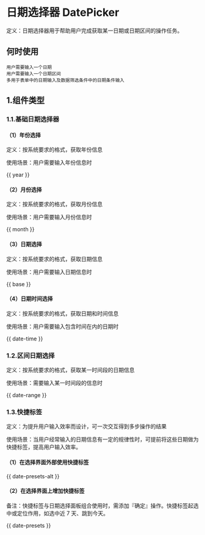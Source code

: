 # 日期选择器 DatePicker

定义：日期选择器用于帮助用户完成获取某一日期或日期区间的操作任务。

## 何时使用

    用户需要输入一个日期
    用户需要输入一个日期区间
    多用于表单中的日期输入及数据筛选条件中的日期条件输入

## 1.组件类型

### 1.1.基础日期选择器

#### （1）年份选择

定义：按系统要求的格式，获取年份信息

使用场景：用户需要输入年份信息时

{{ year }}

#### （2）月份选择

定义：按系统要求的格式，获取月份信息

使用场景：用户需要输入月份信息时

{{ month }}

#### （3）日期选择

定义：按系统要求的格式，获取日期信息

使用场景：用户需要输入日期信息时

{{ base }}
#### （4）日期时间选择

定义：按系统要求的格式，获取日期和时间信息

使用场景：用户需要输入包含时间在内的日期时

{{ date-time }}

### 1.2.区间日期选择

<!-- #### （1） 年区间

定义：按系统要求的格式，获取某一时间段的年份信息

使用场景：需要输入某一时间段的信息时

> 开发中

#### （2）月区间

定义：按系统要求的格式，获取某一时间段的月份信息

使用场景：需要输入某一时间段的信息时

> 开发中

#### （3）日区间 -->

定义：按系统要求的格式，获取某一时间段的日期信息

使用场景：需要输入某一时间段的信息时

{{ date-range }}

### 1.3.快捷标签

定义：为提升用户输入效率而设计，可一次交互得到多步操作的结果

使用场景：当用户经常输入的日期信息有一定的规律性时，可提前将这些日期做为快捷标签，提高用户输入效率。

#### （1）在选择界面外部使用快捷标签

{{ date-presets-alt }}

#### （2）在选择界面上增加快捷标签

备注：快捷标签与日期选择面板组合使用时，需添加『确定』操作。快捷标签起选中或定位作用，如选中近 7 天、跳到今天。

{{ date-presets }}
